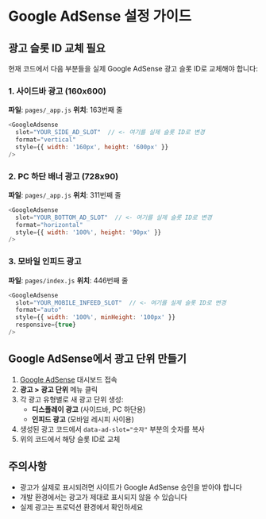 # Google AdSense 설정 가이드

## 광고 슬롯 ID 교체 필요

현재 코드에서 다음 부분들을 실제 Google AdSense 광고 슬롯 ID로 교체해야 합니다:

### 1. 사이드바 광고 (160x600)
**파일**: `pages/_app.js`
**위치**: 163번째 줄
```javascript
<GoogleAdsense 
  slot="YOUR_SIDE_AD_SLOT"  // <- 여기를 실제 슬롯 ID로 변경
  format="vertical"
  style={{ width: '160px', height: '600px' }}
/>
```

### 2. PC 하단 배너 광고 (728x90)
**파일**: `pages/_app.js`
**위치**: 311번째 줄
```javascript
<GoogleAdsense 
  slot="YOUR_BOTTOM_AD_SLOT"  // <- 여기를 실제 슬롯 ID로 변경
  format="horizontal"
  style={{ width: '100%', height: '90px' }}
/>
```

### 3. 모바일 인피드 광고
**파일**: `pages/index.js`
**위치**: 446번째 줄
```javascript
<GoogleAdsense 
  slot="YOUR_MOBILE_INFEED_SLOT"  // <- 여기를 실제 슬롯 ID로 변경
  format="auto"
  style={{ width: '100%', minHeight: '100px' }}
  responsive={true}
/>
```

## Google AdSense에서 광고 단위 만들기

1. [Google AdSense](https://www.google.com/adsense/) 대시보드 접속
2. **광고 > 광고 단위** 메뉴 클릭
3. 각 광고 유형별로 새 광고 단위 생성:
   - **디스플레이 광고** (사이드바, PC 하단용)
   - **인피드 광고** (모바일 레시피 사이용)
4. 생성된 광고 코드에서 `data-ad-slot="숫자"` 부분의 숫자를 복사
5. 위의 코드에서 해당 슬롯 ID로 교체

## 주의사항
- 광고가 실제로 표시되려면 사이트가 Google AdSense 승인을 받아야 합니다
- 개발 환경에서는 광고가 제대로 표시되지 않을 수 있습니다
- 실제 광고는 프로덕션 환경에서 확인하세요